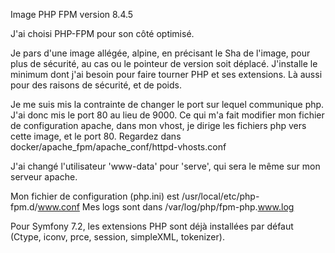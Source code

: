 Image PHP FPM version 8.4.5

J'ai choisi PHP-FPM pour son côté optimisé. 

Je pars d'une image allégée, alpine, en précisant le Sha de l'image, pour plus de sécurité, au cas ou le pointeur de version soit déplacé.
J'installe le minimum dont j'ai besoin pour faire tourner PHP et ses extensions. Là aussi pour des raisons de sécurité, et de poids.

Je me suis mis la contrainte de changer le port sur lequel communique php.
J'ai donc mis le port 80 au lieu de 9000.
Ce qui m'a fait modifier mon fichier de configuration apache, dans mon vhost, je dirige les fichiers php vers cette image, et le port 80.
Regardez dans docker/apache_fpm/apache_conf/httpd-vhosts.conf

J'ai changé l'utilisateur 'www-data' pour 'serve', qui sera le même sur mon serveur apache.

Mon fichier de configuration (php.ini) est /usr/local/etc/php-fpm.d/www.conf
Mes logs sont dans /var/log/php/fpm-php.www.log

Pour Symfony 7.2, les extensions PHP sont déjà installées par défaut (Ctype, iconv, prce, session, simpleXML, tokenizer).
